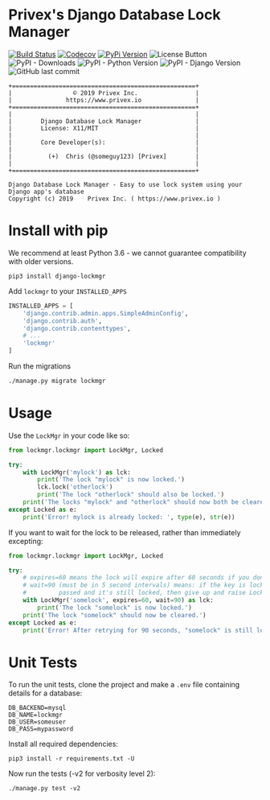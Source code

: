 
Privex's Django Database Lock Manager
======================================

[![Build Status](https://travis-ci.com/Privex/django-lockmgr.svg?branch=master)](https://travis-ci.com/Privex/django-lockmgr) 
[![Codecov](https://img.shields.io/codecov/c/github/Privex/django-lockmgr.svg)](https://codecov.io/gh/Privex/django-lockmgr)
[![PyPi Version](https://img.shields.io/pypi/v/django-lockmgr.svg)](https://pypi.org/project/django-lockmgr/)
![License Button](https://img.shields.io/pypi/l/django-lockmgr) 
![PyPI - Downloads](https://img.shields.io/pypi/dm/django-lockmgr)
![PyPI - Python Version](https://img.shields.io/pypi/pyversions/django-lockmgr) 
![PyPI - Django Version](https://img.shields.io/pypi/djversions/django-lockmgr)
![GitHub last commit](https://img.shields.io/github/last-commit/Privex/django-lockmgr)


```
+===================================================+
|                 © 2019 Privex Inc.                |
|               https://www.privex.io               |
+===================================================+
|                                                   |
|        Django Database Lock Manager               |
|        License: X11/MIT                           |
|                                                   |
|        Core Developer(s):                         |
|                                                   |
|          (+)  Chris (@someguy123) [Privex]        |
|                                                   |
+===================================================+

Django Database Lock Manager - Easy to use lock system using your Django app's database
Copyright (c) 2019    Privex Inc. ( https://www.privex.io )
```

# Install with pip

We recommend at least Python 3.6 - we cannot guarantee compatibility with older versions.

```
pip3 install django-lockmgr
```

Add `lockmgr` to your `INSTALLED_APPS`

```python
INSTALLED_APPS = [
    'django.contrib.admin.apps.SimpleAdminConfig',
    'django.contrib.auth',
    'django.contrib.contenttypes',
    # ...
    'lockmgr'
]   
```

Run the migrations

```bash
./manage.py migrate lockmgr
```

# Usage

Use the `LockMgr` in your code like so:

```python
from lockmgr.lockmgr import LockMgr, Locked

try:
    with LockMgr('mylock') as lck:
        print('The lock "mylock" is now locked.')
        lck.lock('otherlock')
        print('The lock "otherlock" should also be locked.')
    print('The locks "mylock" and "otherlock" should now both be cleared.')
except Locked as e:
    print('Error! mylock is already locked: ', type(e), str(e))

```

If you want to wait for the lock to be released, rather than immediately excepting:

```python
from lockmgr.lockmgr import LockMgr, Locked

try:
    # expires=60 means the lock will expire after 60 seconds if you don't renew it.
    # wait=90 (must be in 5 second intervals) means: if the key is locked, retry every 5 seconds, if 90 seconds have 
    #         passed and it's still locked, then give up and raise Locked.
    with LockMgr('somelock', expires=60, wait=90) as lck:
        print('The lock "somelock" is now locked.')
    print('The lock "somelock" should now be cleared.')
except Locked as e:
    print('Error! After retrying for 90 seconds, "somelock" is still locked: ', type(e), str(e))

```

Unit Tests
===========

To run the unit tests, clone the project and make a `.env` file containing details for a database:

```
DB_BACKEND=mysql
DB_NAME=lockmgr
DB_USER=someuser
DB_PASS=mypassword
```

Install all required dependencies:

```
pip3 install -r requirements.txt -U
```

Now run the tests (-v2 for verbosity level 2):

```
./manage.py test -v2
```


